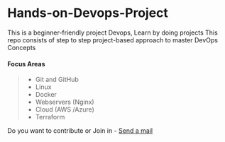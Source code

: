 # Hands-on-Devops-Project 

This is a beginner-friendly project Devops, Learn by doing projects
This repo consists of step to step project-based approach to master DevOps Concepts

#### Focus Areas
> - Git and GitHub
> - Linux
> - Docker
> - Webservers (Nginx)
> - Cloud (AWS /Azure)
> - Terraform

Do you want to contribute or Join in - [Send a mail](mailto:info@chisomjude.net) 



